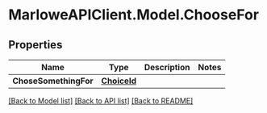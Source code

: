 # MarloweAPIClient.Model.ChooseFor

## Properties

Name | Type | Description | Notes
------------ | ------------- | ------------- | -------------
**ChoseSomethingFor** | [**ChoiceId**](ChoiceId.md) |  | 

[[Back to Model list]](../README.md#documentation-for-models) [[Back to API list]](../README.md#documentation-for-api-endpoints) [[Back to README]](../README.md)

